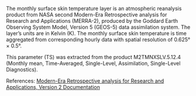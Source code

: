 The monthly surface skin temperature layer is an atmospheric reanalysis product from NASA second Modern-Era Retrospective analysis for Research and Applications (MERRA-2), produced by the Goddard Earth Observing System Model, Version 5 (GEOS-5) data assimilation system. The layer’s units are in Kelvin (K). The monthly surface skin temperature is time aggregated from corresponding hourly data with spatial resolution of 0.625° × 0.5°.

This parameter (TS) was extracted from the product M2TMNXSLV.5.12.4 (Monthly mean, Time-Averaged, Single-Level, Assimilation, Single-Level Diagnostics).

References: [Modern-Era Retrospective analysis for Research and Applications, Version 2 Documentation](https://gmao.gsfc.nasa.gov/reanalysis/MERRA-2/docs/)
